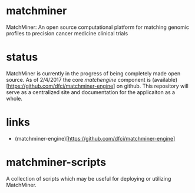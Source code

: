 # matchminer
MatchMiner:  An open source computational platform for matching genomic profiles to precision cancer medicine clinical trials

# status
MatchMiner is currently in the progress of being completely made open source. As of 2/4/2017 the core *matchengine* component is (available)[https://github.com/dfci/matchminer-engine] on github. This repository will serve as a centralized site and documentation for the applicaiton as a whole.

# links
* (matchminer-engine)[https://github.com/dfci/matchminer-engine]

# matchminer-scripts
A collection of scripts which may be useful for deploying or utilizing MatchMiner.

